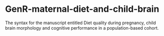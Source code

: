 # GenR-maternal-diet-and-child-brain
The syntax for the manuscript entitled Diet quality during pregnancy, child brain morphology and cognitive performance in a population-based cohort.

